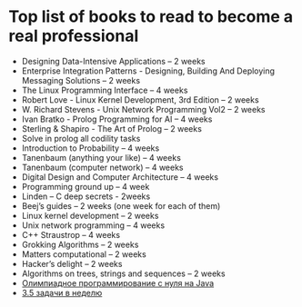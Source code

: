 # Top list of books to read to become a real professional

* Designing Data-Intensive Applications – 2 weeks
* Enterprise Integration Patterns - Designing, Building And Deploying Messaging Solutions – 2 weeks
* The Linux Programming Interface – 4 weeks
* Robert Love - Linux Kernel Development, 3rd Edition – 2 weeks
* W. Richard Stevens - Unix Network Programming Vol2 – 2 weeks
* Ivan Bratko - Prolog Programming for AI – 4 weeks
* Sterling & Shapiro  - The Art of Prolog  – 2 weeks
* Solve in prolog all codility tasks
* Introduction to Probability – 4 weeks
* Tanenbaum (anything your like) – 4 weeks
* Tanenbaum (computer network) – 4 weeks
* Digital Design and Computer Architecture – 4 weeks
* Programming ground up – 4 week
* Linden – C deep secrets - 2weeks
* Beej’s guides – 2 weeks (one week for each of them)
* Linux kernel development – 2 weeks
* Unix network programming – 4 weeks
* C++ Straustrop – 4 weeks
* Grokking Algorithms – 2 weeks
* Matters computational – 2 weeks
* Hacker’s delight – 2 weeks
* Algorithms on trees, strings and sequences – 2 weeks
* [Олимпиадное программирование с нуля на Java](https://www.youtube.com/channel/UCwZIfY8SZvct6_nYkjmODrg/playlists)
* [3.5 задачи в неделю](https://www.youtube.com/channel/UCM01TVLxMvqEXq4Z9AFl-jA/playlists)